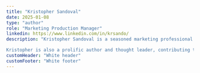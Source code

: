 ```yaml
---
title: "Kristopher Sandoval"
date: 2025-01-08
type: "author"
role: "Marketing Production Manager"
linkedin: https://www.linkedin.com/in/krsando/
description: "Kristopher Sandoval is a seasoned marketing professional with over a decade of experience crafting impactful campaigns and leading teams across companies like Amazon, Fandom, and thatgamecompany. At Genezio, he combines his expertise in brand strategy and content creation to drive meaningful engagement with the developer community.

Kristopher is also a prolific author and thought leader, contributing to Nordic APIs with over 300 articles and whitepapers on topics like API design, product lifecycle management, and developer advocacy. Whether organizing events like SkyFest or launching product-led growth strategies, Kristopher brings creativity and passion to everything he does, always striving to make technology approachable and exciting."
customHeader: "White header"
customFooter: "White footer"
---
```

